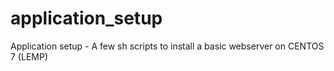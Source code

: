 # application_setup
Application setup - A few sh scripts to install a basic webserver on CENTOS 7 (LEMP)
